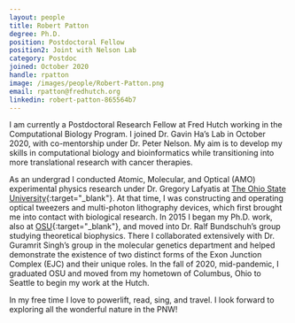 ```yaml
---
layout: people
title: Robert Patton
degree: Ph.D.
position: Postdoctoral Fellow
position2: Joint with Nelson Lab
category: Postdoc
joined: October 2020
handle: rpatton
image: /images/people/Robert-Patton.png
email: rpatton@fredhutch.org
linkedin: robert-patton-865564b7
---
```


I am currently a Postdoctoral Research Fellow at Fred Hutch working in the Computational Biology Program. I joined Dr. Gavin Ha’s Lab in October 2020, with co-mentorship under Dr. Peter Nelson. My aim is to develop my skills in computational biology and bioinformatics while transitioning into more translational research with cancer therapies.

As an undergrad I conducted Atomic, Molecular, and Optical (AMO) experimental physics research under Dr. Gregory Lafyatis at [The Ohio State University](https://www.osu.edu/){:target="_blank"}. At that time, I was constructing and operating optical tweezers and multi-photon lithography devices, which first brought me into contact with biological research. In 2015 I began my Ph.D. work, also at [OSU](https://www.osu.edu/){:target="_blank"}, and moved into Dr. Ralf Bundschuh’s group studying theoretical biophysics. There I collaborated extensively with Dr. Guramrit Singh’s group in the molecular genetics department and helped demonstrate the existence of two distinct forms of the Exon Junction Complex (EJC) and their unique roles. In the fall of 2020, mid-pandemic, I graduated OSU and moved from my hometown of Columbus, Ohio to Seattle to begin my work at the Hutch.

In my free time I love to powerlift, read, sing, and travel. I look forward to exploring all the wonderful nature in the PNW!
